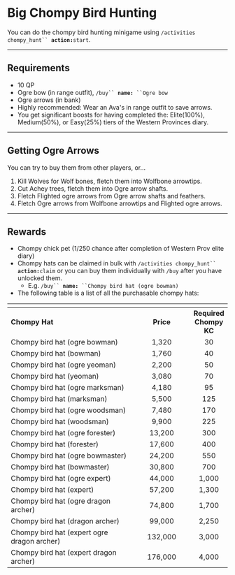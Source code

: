 # Big Chompy Bird Hunting

You can do the chompy bird hunting minigame using `/activities chompy_hunt`` `**`action:`**`start`.

***

## Requirements

* 10 QP
* Ogre bow (in range outfit),  `/buy`` `**`name:`**` ``Ogre bow`
* Ogre arrows (in bank)
* Highly recommended: Wear an Ava's in range outfit to save arrows.
* You get significant boosts for having completed the: Elite(100%), Medium(50%), or Easy(25%) tiers of the Western Provinces diary.

***

## Getting Ogre Arrows

You can try to buy them from other players, or...

1. Kill Wolves for Wolf bones, fletch them into Wolfbone arrowtips.
2. Cut Achey trees, fletch them into Ogre arrow shafts.
3. Fletch Flighted ogre arrows from Ogre arrow shafts and feathers.
4. Fletch Ogre arrows from Wolfbone arrowtips and Flighted ogre arrows.

***

## Rewards

* Chompy chick pet (1/250 chance after completion of Western Prov elite diary)
* Chompy hats can be claimed in bulk with `/activities chompy_hunt`` `**`action:`**`claim` or you can buy them individually with `/buy` after you have unlocked them.
  * E.g.  `/buy`` `**`name:`**` ``Chompy bird hat (ogre bowman)`
* The following table is a list of all the purchasable chompy hats:

<table><thead><tr><th width="406.03069058556395"></th><th width="150" align="center"></th><th align="center"></th></tr></thead><tbody><tr><td><strong>Chompy Hat</strong></td><td align="center"><strong>Price</strong></td><td align="center"><strong>Required Chompy KC</strong></td></tr><tr><td>Chompy bird hat (ogre bowman)</td><td align="center">1,320</td><td align="center">30</td></tr><tr><td>Chompy bird hat (bowman)</td><td align="center">1,760</td><td align="center">40</td></tr><tr><td>Chompy bird hat (ogre yeoman)</td><td align="center">2,200</td><td align="center">50</td></tr><tr><td>Chompy bird hat (yeoman)</td><td align="center">3,080</td><td align="center">70</td></tr><tr><td>Chompy bird hat (ogre marksman)</td><td align="center">4,180</td><td align="center">95</td></tr><tr><td>Chompy bird hat (marksman)</td><td align="center">5,500</td><td align="center">125</td></tr><tr><td>Chompy bird hat (ogre woodsman)</td><td align="center">7,480</td><td align="center">170</td></tr><tr><td>Chompy bird hat (woodsman)</td><td align="center">9,900</td><td align="center">225</td></tr><tr><td>Chompy bird hat (ogre forester)</td><td align="center">13,200</td><td align="center">300</td></tr><tr><td>Chompy bird hat (forester)</td><td align="center">17,600</td><td align="center">400</td></tr><tr><td>Chompy bird hat (ogre bowmaster)</td><td align="center">24,200</td><td align="center">550</td></tr><tr><td>Chompy bird hat (bowmaster)</td><td align="center">30,800</td><td align="center">700</td></tr><tr><td>Chompy bird hat (ogre expert)</td><td align="center">44,000</td><td align="center">1,000</td></tr><tr><td>Chompy bird hat (expert)</td><td align="center">57,200</td><td align="center">1,300</td></tr><tr><td>Chompy bird hat (ogre dragon archer)</td><td align="center">74,800</td><td align="center">1,700</td></tr><tr><td>Chompy bird hat (dragon archer)</td><td align="center">99,000</td><td align="center">2,250</td></tr><tr><td>Chompy bird hat (expert ogre dragon archer)</td><td align="center">132,000</td><td align="center">3,000</td></tr><tr><td>Chompy bird hat (expert dragon archer)</td><td align="center">176,000</td><td align="center">4,000</td></tr></tbody></table>

